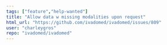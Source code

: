 ```yaml
---
tags: ["feature","help-wanted"]
title: "Allow data w missing modalities upon request"
html_url: "https://github.com/ivadomed/ivadomed/issues/809"
user: "charleygros"
repo: "ivadomed/ivadomed"
---
```


